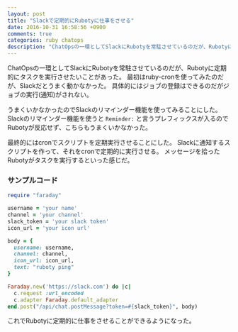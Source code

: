 ```yaml
---
layout: post
title: "Slackで定期的にRubotyに仕事をさせる"
date: 2016-10-31 16:58:56 +0900
comments: true
categories: ruby chatops
description: "ChatOpsの一環としてSlackにRubotyを常駐させているのだが、Rubotyに定期的にタスクを実行させたいことがあった。cronを使った方法を紹介する。"
---
```


ChatOpsの一環としてSlackにRubotyを常駐させているのだが、Rubotyに定期的にタスクを実行させたいことがあった。
最初はruby-cronを使ってみたのだが、Slackだとうまく動かなかった。
具体的にはジョブの登録はできるのだがジョブの実行(通知)がされない。

うまくいかなかったのでSlackのリマインダー機能を使ってみることにした。
Slackのリマインダー機能を使うと `Reminder:` と言うプレフィックスが入るのでRubotyが反応せず、こちらもうまくいかなかった。

最終的にはcronでスクリプトを定期実行させることにした。
Slackに通知するスクリプトを作って、それをcronで定期的に実行させる。
メッセージを拾ったRubotyがタスクを実行するといった感じだ。

### サンプルコード

```ruby
require "faraday"

username = 'your name'
channel = 'your channel'
slack_token = 'your slack token'
icon_url = 'your icon url'

body = {
  username: username,
  channel: channel,
  icon_url: icon_url,
  text: "ruboty ping"
}

Faraday.new('https://slack.com') do |c|
  c.request :url_encoded
  c.adapter Faraday.default_adapter
end.post("/api/chat.postMessage?token=#{slack_token}", body)
```

これでRubotyに定期的に仕事をさせることができるようになった。
